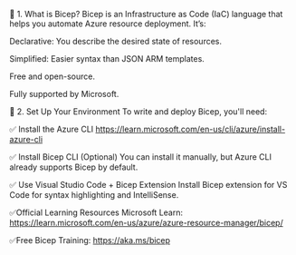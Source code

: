 🧱 1. What is Bicep?
Bicep is an Infrastructure as Code (IaC) language that helps you automate Azure resource deployment. It’s:

Declarative: You describe the desired state of resources.

Simplified: Easier syntax than JSON ARM templates.

Free and open-source.

Fully supported by Microsoft.

🧰 2. Set Up Your Environment
To write and deploy Bicep, you'll need:

✅ Install the Azure CLI
https://learn.microsoft.com/en-us/cli/azure/install-azure-cli

✅ Install Bicep CLI (Optional)
You can install it manually, but Azure CLI already supports Bicep by default.

✅ Use Visual Studio Code + Bicep Extension
Install Bicep extension for VS Code for syntax highlighting and IntelliSense.

✅Official Learning Resources
Microsoft Learn: https://learn.microsoft.com/en-us/azure/azure-resource-manager/bicep/

✅Free Bicep Training: https://aka.ms/bicep
